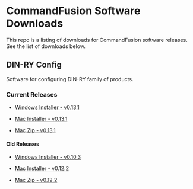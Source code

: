 # CommandFusion Software Downloads
This repo is a listing of downloads for CommandFusion software releases. See the list of downloads below.

## DIN-RY Config
Software for configuring DIN-RY family of products.

### Current Releases

- [Windows Installer - v0.13.1](https://commandfusion.com/download/CommandFusion.DIN-RY.Config.Setup.0.13.1.exe)

- [Mac Installer - v0.13.1](https://commandfusion.com/download/CommandFusion.DIN-RY.Config-0.13.1.dmg)
- [Mac Zip - v0.13.1](https://commandfusion.com/download/CommandFusion.DIN-RY.Config-0.13.1-mac.zip)

#### Old Releases

- [Windows Installer - v0.10.3](https://github.com/CommandFusion/Software/raw/master/DIN-RY%20Config/CommandFusion.DIN-RY.Config.Setup.0.10.3.exe)

- [Mac Installer - v0.12.2](https://commandfusion.com/download/CommandFusion.DIN-RY.Config-0.12.2.dmg)
- [Mac Zip - v0.12.2](https://commandfusion.com/download/CommandFusion.DIN-RY.Config-0.12.2-mac.zip)